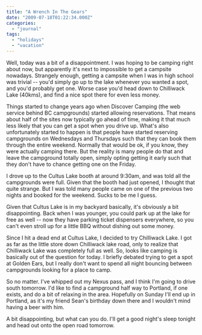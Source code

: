 ```yaml
---
title: "A Wrench In The Gears"
date: "2009-07-18T01:22:34.000Z"
categories: 
  - "journal"
tags: 
  - "holidays"
  - "vacation"
---
```


Well, today was a bit of a disappointment. I was hoping to be camping right about now, but apparently it's next to impossible to get a campsite nowadays. Strangely enough, getting a campsite when I was in high school was trivial -- you'd simply go up to the lake whenever you wanted a spot, and you'd probably get one. Worse case you'd head down to Chilliwack Lake (40kms), and find a nice spot there for even less money.

Things started to change years ago when Discover Camping (the web service behind BC campgrounds) started allowing reservations. That means about half of the sites now typically go ahead of time, making it that much less likely that you can get a spot when you drive up. What's also unfortunately started to happen is that people have started reserving campgrounds on Wednesdays and Thursdays such that they can book them through the entire weekend. Normally that would be ok, if you know, they were actually camping there. But the reality is many people do that and leave the campground totally open, simply opting getting it early such that they don't have to chance getting one on the Friday.

I drove up to the Cultus Lake booth at around 9:30am, and was told all the campgrounds were full. Given that the booth had just opened, I thought that quite strange. But I was told many people came on one of the previous two nights and booked for the weekend. Sucks to be me I guess.

Given that Cultus Lake is in my backyard basically, it's obviously a bit disappointing. Back when I was younger, you could park up at the lake for free as well -- now they have parking ticket dispensers everywhere, so you can't even stroll up for a little BBQ without dishing out some money.

Since I hit a dead end at Cultus Lake, I decided to try Chilliwack Lake. I got as far as the little store down Chilliwack lake road, only to realize that Chilliwack Lake was completely full as well. So, looks like camping is basically out of the question for today. I briefly debated trying to get a spot at Golden Ears, but I really don't want to spend all night bouncing between campgrounds looking for a place to camp.

So no matter. I've whipped out my Nexus pass, and I think I'm going to drive south tomorrow. I'd like to find a campground half way to Portland, if one exists, and do a bit of relaxing in the area. Hopefully on Sunday I'll end up in Portland, as it's my friend Sean's birthday down there and I wouldn't mind having a beer with him.

A bit disappointing, but what can you do. I'll get a good night's sleep tonight and head out onto the open road tomorrow.
